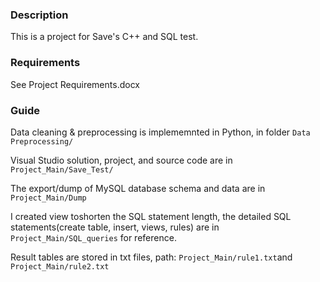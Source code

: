 ### Description

This is a project for Save's C++ and SQL test.

### Requirements

See Project Requirements.docx

### Guide

Data cleaning & preprocessing is implememnted in Python, in folder `Data Preprocessing/`

Visual Studio solution, project, and source code are in `Project_Main/Save_Test/`

The export/dump of MySQL database schema and data are in `Project_Main/Dump`

I created view toshorten the SQL statement length, the detailed SQL statements(create table, insert, views, rules) are in `Project_Main/SQL_queries` for reference.

Result tables are stored in txt files, path: `Project_Main/rule1.txt`and `Project_Main/rule2.txt`

